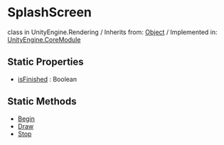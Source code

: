 # SplashScreen
class in UnityEngine.Rendering
 / Inherits from: <a href="https://docs.unity3d.com/6000.2/Documentation/ScriptReference/Object.html">Object</a> / Implemented in: <a href="https://docs.unity3d.com/6000.2/Documentation/ScriptReference/UnityEngine.CoreModule.html">UnityEngine.CoreModule</a>

## Static Properties
- <a href="https://docs.unity3d.com/6000.2/Documentation/ScriptReference/SplashScreen-isFinished.html">isFinished</a> : Boolean

## Static Methods
- <a href="https://docs.unity3d.com/6000.2/Documentation/ScriptReference/SplashScreen.Begin.html">Begin</a>
- <a href="https://docs.unity3d.com/6000.2/Documentation/ScriptReference/SplashScreen.Draw.html">Draw</a>
- <a href="https://docs.unity3d.com/6000.2/Documentation/ScriptReference/SplashScreen.Stop.html">Stop</a>
